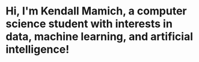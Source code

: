 <h1>Hi, I'm Kendall Mamich, a computer science student with interests in data, machine learning, and artificial intelligence!</h1>
